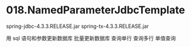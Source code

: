 # 018.NamedParameterJdbcTemplate

spring-jdbc-4.3.3.RELEASE.jar
spring-tx-4.3.3.RELEASE.jar

用 sql 语句和参数更新数据库
批量更新数据库
查询单行
查询多行
单值查询

